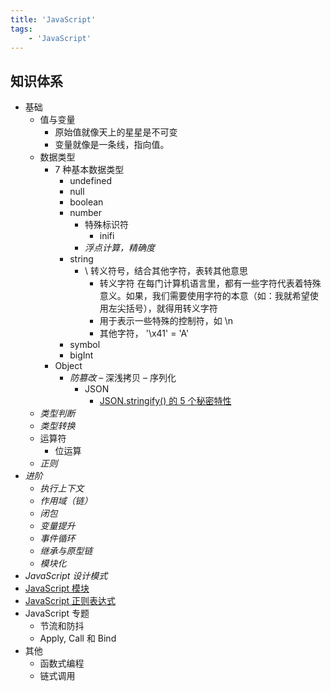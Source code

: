 ```yaml
---
title: 'JavaScript'
tags:
	- 'JavaScript'
---
```


## 知识体系

- 基础
  - 值与变量
    - 原始值就像天上的星星是不可变
    - 变量就像是一条线，指向值。
  - 数据类型
    - 7 种基本数据类型
      - undefined
      - null
      - boolean
      - number
        - 特殊标识符
          - inifi
        - *浮点计算，精确度*
      - string
        - \ 转义符号，结合其他字符，表转其他意思
          - 转义字符 在每门计算机语言里，都有一些字符代表着特殊意义。如果，我们需要使用字符的本意（如：我就希望使用左尖括号），就得用转义字符
          - 用于表示一些特殊的控制符，如 \n
          - 其他字符， '\x41' = 'A'
      - symbol
      - bigInt
    - Object
      - *防篡改*
      – 深浅拷贝
      – 序列化
        - JSON
          - [JSON.stringify() 的 5 个秘密特性](https://medium.com/javascript-in-plain-english/5-secret-features-of-json-stringify-c699340f9f27)
  - *类型判断*
  - *类型转换*
  - 运算符
    - 位运算
  - *正则*
- *进阶*
  - *执行上下文*
  - *作用域（链）*
  - *闭包*
  - *变量提升*
  - *事件循环*
  - *继承与原型链*
  - *模块化*
- *JavaScript 设计模式*
- [JavaScript 模块](./JavaScript%20模块.md)
- [JavaScript 正则表达式](./JavaScript%20正则表达式.md)
- JavaScript 专题
  - 节流和防抖
  - Apply, Call 和 Bind
- 其他
  - 函数式编程
  - 链式调用
